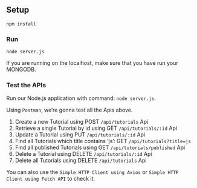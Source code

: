 ## Setup
```
npm install
```

### Run
```
node server.js
```
If you are running on the localhost, make sure that you have run your MONGODB.

### Test the APIs

Run our Node.js application with command: `node server.js`.

Using `Postman`, we’re gonna test all the Apis above.

1. Create a new Tutorial using POST `/api/tutorials` Api
2. Retrieve a single Tutorial by id using GET `/api/tutorials/:id` Api
3. Update a Tutorial using PUT `/api/tutorials/:id` Api
4. Find all Tutorials which title contains ‘js’: GET `/api/tutorials?title=js`
5. Find all published Tutorials using GET `/api/tutorials/published` Api
6. Delete a Tutorial using DELETE `/api/tutorials/:id` Api
7. Delete all Tutorials using DELETE `/api/tutorials` Api

You can also use the `Simple HTTP Client using Axios` or `Simple HTTP Client using Fetch API` to check it.